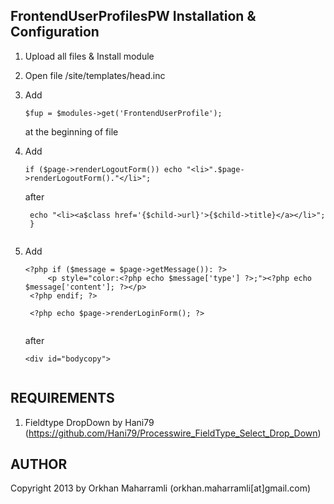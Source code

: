 FrontendUserProfilesPW Installation & Configuration
---------------------------------------------------------------------------
1. Upload all files & Install module
2. Open file /site/templates/head.inc
3. Add 

	<pre><code>$fup = $modules->get('FrontendUserProfile');</code></pre>
	at the beginning of file
4. Add 
	
	<pre><code>if ($page->renderLogoutForm()) echo "&lt;li&gt;".$page->renderLogoutForm()."&lt;/li&gt;";</code></pre>
	after 

	<pre><code>	echo "&lt;li&gt;&lt;a$class href='{$child->url}'&gt;{$child->title}&lt;/a&gt;&lt;/li&gt;";
	}
	</code></pre>
5. Add 
	<pre><code>&lt;?php if ($message = $page->getMessage()): ?&gt;
    	&lt;p style="color:&lt;?php echo $message['type'] ?&gt;;"&gt;&lt;?php echo $message['content']; ?&gt;&lt;/p&gt;
    &lt;?php endif; ?>
	
	&lt;?php echo $page->renderLoginForm(); ?&gt;
	</code></pre>
	after
	
	<pre><code>&lt;div id="bodycopy"&gt;
	</code></pre>


REQUIREMENTS
---------------------------------------------------------------------------
1. Fieldtype DropDown by Hani79 (https://github.com/Hani79/Processwire_FieldType_Select_Drop_Down)


AUTHOR
---------------------------------------------------------------------------
Copyright 2013 by Orkhan Maharramli (orkhan.maharramli[at]gmail.com)